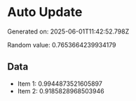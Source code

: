 # Auto Update

Generated on: 2025-06-01T11:42:52.798Z

Random value: 0.7653664239934179

## Data

- Item 1: 0.9944873521605897
- Item 2: 0.9185828968503946
